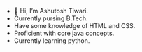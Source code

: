 - 👋 Hi, I’m Ashutosh Tiwari.
- Currently pursing B.Tech.
- Have some knowledge of HTML and CSS.
- Proficient with core java concepts.
- Currently learning python.

<!---
ControllerKid/ControllerKid is a ✨ special ✨ repository because its `README.md` (this file) appears on your GitHub profile.
You can click the Preview link to take a look at your changes.
--->
